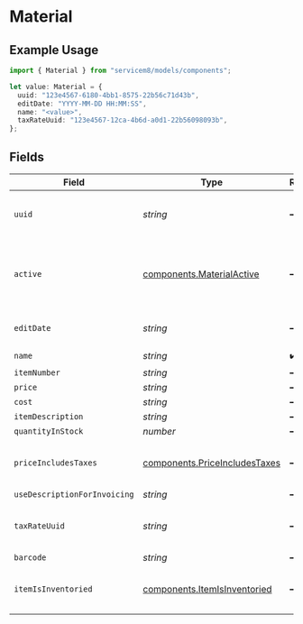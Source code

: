 # Material

## Example Usage

```typescript
import { Material } from "servicem8/models/components";

let value: Material = {
  uuid: "123e4567-6180-4bb1-8575-22b56c71d43b",
  editDate: "YYYY-MM-DD HH:MM:SS",
  name: "<value>",
  taxRateUuid: "123e4567-12ca-4b6d-a0d1-22b56098093b",
};
```

## Fields

| Field                                                                          | Type                                                                           | Required                                                                       | Description                                                                    | Example                                                                        |
| ------------------------------------------------------------------------------ | ------------------------------------------------------------------------------ | ------------------------------------------------------------------------------ | ------------------------------------------------------------------------------ | ------------------------------------------------------------------------------ |
| `uuid`                                                                         | *string*                                                                       | :heavy_minus_sign:                                                             | Record UUID key                                                                | 123e4567-6180-4bb1-8575-22b56c71d43b                                           |
| `active`                                                                       | [components.MaterialActive](../../models/components/materialactive.md)         | :heavy_minus_sign:                                                             | Record active/deleted flag. <br/><br/>Valid values are [0,1]                   |                                                                                |
| `editDate`                                                                     | *string*                                                                       | :heavy_minus_sign:                                                             | Record last modified timestamp                                                 | YYYY-MM-DD HH:MM:SS                                                            |
| `name`                                                                         | *string*                                                                       | :heavy_check_mark:                                                             | N/A                                                                            |                                                                                |
| `itemNumber`                                                                   | *string*                                                                       | :heavy_minus_sign:                                                             | N/A                                                                            |                                                                                |
| `price`                                                                        | *string*                                                                       | :heavy_minus_sign:                                                             | N/A                                                                            |                                                                                |
| `cost`                                                                         | *string*                                                                       | :heavy_minus_sign:                                                             | N/A                                                                            |                                                                                |
| `itemDescription`                                                              | *string*                                                                       | :heavy_minus_sign:                                                             | N/A                                                                            |                                                                                |
| `quantityInStock`                                                              | *number*                                                                       | :heavy_minus_sign:                                                             | N/A                                                                            |                                                                                |
| `priceIncludesTaxes`                                                           | [components.PriceIncludesTaxes](../../models/components/priceincludestaxes.md) | :heavy_minus_sign:                                                             | <br/><br/>Valid values are [0,1]                                               |                                                                                |
| `useDescriptionForInvoicing`                                                   | *string*                                                                       | :heavy_minus_sign:                                                             | N/A                                                                            |                                                                                |
| `taxRateUuid`                                                                  | *string*                                                                       | :heavy_minus_sign:                                                             | N/A                                                                            | 123e4567-12ca-4b6d-a0d1-22b56098093b                                           |
| `barcode`                                                                      | *string*                                                                       | :heavy_minus_sign:                                                             | N/A                                                                            |                                                                                |
| `itemIsInventoried`                                                            | [components.ItemIsInventoried](../../models/components/itemisinventoried.md)   | :heavy_minus_sign:                                                             | <br/><br/>Valid values are [0,1]                                               |                                                                                |